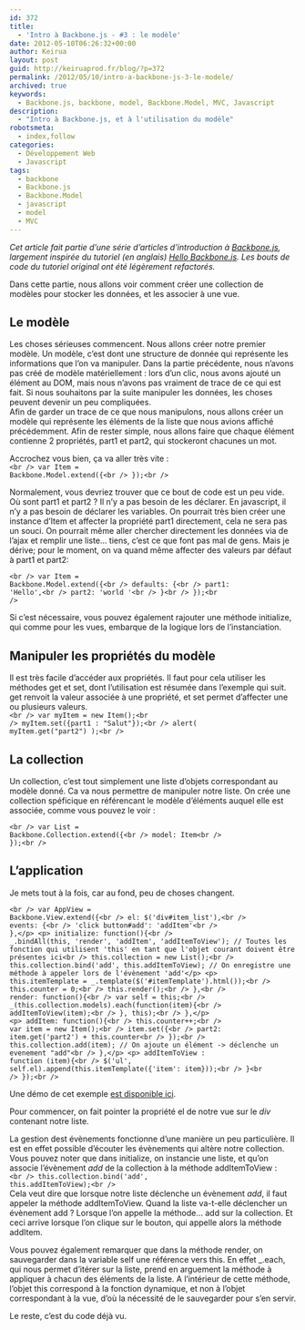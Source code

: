 ```yaml
---
id: 372
title:
  - 'Intro à Backbone.js - #3 : le modèle'
date: 2012-05-10T06:26:32+00:00
author: Keirua
layout: post
guid: http://keiruaprod.fr/blog/?p=372
permalink: /2012/05/10/intro-a-backbone-js-3-le-modele/
archived: true
keywords:
  - Backbone.js, backbone, model, Backbone.Model, MVC, Javascript
description:
  - "Intro à Backbone.js, et à l'utilisation du modèle"
robotsmeta:
  - index,follow
categories:
  - Développement Web
  - Javascript
tags:
  - backbone
  - Backbone.js
  - Backbone.Model
  - javascript
  - model
  - MVC
---
```

_Cet article fait partie d&rsquo;une série d&rsquo;articles d&rsquo;introduction à [Backbone.js](http://documentcloud.github.com/backbone/ "Backbone.js"), largement inspirée du tutoriel (en anglais) [Hello Backbone.js](http://arturadib.com/hello-backbonejs/ "Hello Backbone.js"). Les bouts de code du tutoriel original ont été légèrement refactorés._

Dans cette partie, nous allons voir comment créer une collection de modèles pour stocker les données, et les associer à une vue.

## Le modèle

Les choses sérieuses commencent. Nous allons créer notre premier modèle. Un modèle, c&rsquo;est dont une structure de donnée qui représente les informations que l&rsquo;on va manipuler. Dans la partie précédente, nous n&rsquo;avons pas créé de modèle matériellement : lors d&rsquo;un clic, nous avons ajouté un élément au DOM, mais nous n&rsquo;avons pas vraiment de trace de ce qui est fait. Si nous souhaitons par la suite manipuler les données, les choses peuvent devenir un peu compliquées.  
Afin de garder un trace de ce que nous manipulons, nous allons créer un modèle qui représente les éléments de la liste que nous avions affiché précédemment. Afin de rester simple, nous allons faire que chaque élément contienne 2 propriétés, part1 et part2, qui stockeront chacunes un mot.

Accrochez vous bien, ça va aller très vite :  
<code lang="javascript">&lt;br />
var Item = Backbone.Model.extend({&lt;br />
  });&lt;br />
</code>  
<!--more-->

  
Normalement, vous devriez trouver que ce bout de code est un peu vide. Où sont part1 et part2 ? Il n&rsquo;y a pas besoin de les déclarer. En javascript, il n&rsquo;y a pas besoin de déclarer les variables. On pourrait très bien créer une instance d&rsquo;Item et affecter la propriété part1 directement, cela ne sera pas un souci. On pourrait même aller chercher directement les données via de l&rsquo;ajax et remplir une liste&#8230; tiens, c&rsquo;est ce que font pas mal de gens. Mais je dérive; pour le moment, on va quand même affecter des valeurs par défaut à part1 et part2:

<code lang="javascript">&lt;br />
var Item = Backbone.Model.extend({&lt;br />
	defaults: {&lt;br />
	  part1: 'Hello',&lt;br />
	  part2: 'world '&lt;br />
	}&lt;br />
  });&lt;br />
</code>

Si c&rsquo;est nécessaire, vous pouvez également rajouter une méthode initialize, qui comme pour les vues, embarque de la logique lors de l&rsquo;instanciation.

## Manipuler les propriétés du modèle

Il est très facile d&rsquo;accéder aux propriétés. Il faut pour cela utiliser les méthodes get et set, dont l&rsquo;utilisation est résumée dans l&rsquo;exemple qui suit. get renvoit la valeur associée à une propriété, et set permet d&rsquo;affecter une ou plusieurs valeurs.  
<code lang="javascript">&lt;br />
var myItem = new Item();&lt;br />
myItem.set({part1 : "Salut"});&lt;br />
alert( myItem.get("part2") );&lt;br />
</code>

## La collection

Un collection, c&rsquo;est tout simplement une liste d&rsquo;objets correspondant au modèle donné. Ca va nous permettre de manipuler notre liste. On crée une collection spéficique en référencant le modèle d&rsquo;éléments auquel elle est associée, comme vous pouvez le voir :

<code lang="javascript">&lt;br />
var List = Backbone.Collection.extend({&lt;br />
	model: Item&lt;br />
  });&lt;br />
</code>

## L&rsquo;application

Je mets tout à la fois, car au fond, peu de choses changent.

<code lang="javascript">&lt;br />
var AppView = Backbone.View.extend({&lt;br />
	el: $('div#item_list'),&lt;br />
	events: {&lt;br />
	  'click button#add': 'addItem'&lt;br />
	},&lt;/p>
&lt;p>	initialize: function(){&lt;br />
	  _.bindAll(this, 'render', 'addItem', 'addItemToView'); // Toutes les fonction qui utilisent 'this' en tant que l'objet courant doivent être présentes ici&lt;br />
	  this.collection = new List();&lt;br />
	  this.collection.bind('add', this.addItemToView); // On enregistre une méthode à appeler lors de l'évènement 'add'&lt;/p>
&lt;p>	  this.itemTemplate = _.template($('#itemTemplate').html());&lt;br />
	  this.counter = 0;&lt;br />
	  this.render();&lt;br />
	},&lt;br />
	render: function(){&lt;br />
	  var self = this;&lt;br />
	  _(this.collection.models).each(function(item){&lt;br />
		addItemToView(item);&lt;br />
	  }, this);&lt;br />
	},&lt;/p>
&lt;p>	addItem: function(){&lt;br />
	  this.counter++;&lt;br />
	  var item = new Item();&lt;br />
	  item.set({&lt;br />
		part2: item.get('part2') + this.counter&lt;br />
	  });&lt;br />
	  this.collection.add(item); // On ajoute un élément -> déclenche un evenement "add"&lt;br />
	},&lt;/p>
&lt;p>	addItemToView :  function (item){&lt;br />
		$('ul', self.el).append(this.itemTemplate({'item': item}));&lt;br />
	}&lt;br />
  });&lt;br />
</code>

Une démo de cet exemple [est disponible ici](http://keiruaprod.fr/hellobackbone-fr/part3/part3.htm "Demo du modele dans Hello backbone").

Pour commencer, on fait pointer la propriété el de notre vue sur le _div_ contenant notre liste.

La gestion dest évènements fonctionne d&rsquo;une manière un peu particulière. Il est en effet possible d&rsquo;écouter les évènements qui altère notre collection. Vous pouvez noter que dans initialize, on instancie une liste, et qu&rsquo;on associe l&rsquo;évènement _add_ de la collection à la méthode addItemToView :  
<code lang="javascript">&lt;br />
this.collection.bind('add', this.addItemToView);&lt;br />
</code>  
Cela veut dire que lorsque notre liste déclenche un évènement _add_, il faut appeler la méthode addItemToView. Quand la liste va-t-elle déclencher un évènement add ? Lorsque l&rsquo;on appelle la méthode&#8230; add sur la collection. Et ceci arrive lorsque l&rsquo;on clique sur le bouton, qui appelle alors la méthode addItem. 

Vous pouvez également remarquer que dans la méthode render, on sauvegarder dans la variable self une référence vers this. En effet _.each, qui nous permet d&rsquo;itérer sur la liste, prend en arguement la méthode à appliquer à chacun des éléments de la liste. A l&rsquo;intérieur de cette méthode, l&rsquo;objet this correspond à la fonction dynamique, et non à l&rsquo;objet correspondant à la vue, d&rsquo;où la nécessité de le sauvegarder pour s&rsquo;en servir.

Le reste, c&rsquo;est du code déjà vu.